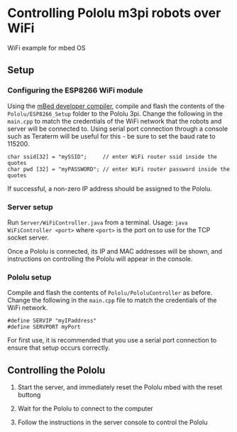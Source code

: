 # Controlling Pololu m3pi robots over WiFi #

WiFi example for mbed OS

## Setup ##

### Configuring the ESP8266 WiFi module ###

Using the [mBed developer compiler](https://developer.mbed.org/compiler/), 
compile and flash the contents of the ```Pololu/ESP8266_Setup``` folder to the Pololu 3pi. Change the following in the ```main.cpp``` to match the credentials of the WiFi network that the robots and server will be connected to. Using serial port connection through a console such as Teraterm will be useful for this - be sure to set the baud rate to 115200.

```
char ssid[32] = "mySSID";     // enter WiFi router ssid inside the quotes
char pwd [32] = "myPASSWORD"; // enter WiFi router password inside the quotes
```
If successful, a non-zero IP address should be assigned to the Pololu.


### Server setup ###

Run ```Server/WiFiController.java``` from a terminal. Usage: ```java WiFiController <port>``` where ```<port>``` is the port on to use for the TCP socket server.

Once a Pololu is connected, its IP and MAC addresses will be shown, and instructions on controlling the Pololu will appear in the console.


### Pololu setup ###

Compile and flash the contents of ```Pololu/PololuController``` as before. Change the following in the ```main.cpp``` file to match the credentials of the WiFi network.

```
#define SERVIP "myIPaddress"
#define SERVPORT myPort
```

For first use, it is recommended that you use a serial port connection to ensure that setup occurs correctly.


##  Controlling the Pololu ##

1. Start the server, and immediately reset the Pololu mbed with the reset buttong

2. Wait for the Pololu to connect to the computer

3. Follow the instructions in the server console to control the Pololu